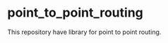 point_to_point_routing
======================

This repository have library for point to point routing.
